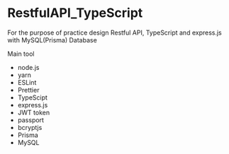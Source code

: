 # RestfulAPI_TypeScript

For the purpose of practice design Restful API, TypeScript and express.js with MySQL(Prisma) Database

Main tool
* node.js
* yarn
* ESLint
* Prettier
* TypeScipt
* express.js
* JWT token
* passport
* bcryptjs
* Prisma
* MySQL
